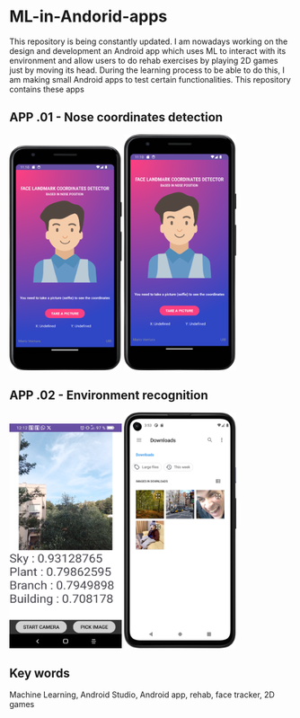 # ML-in-Andorid-apps
This repository is being constantly updated.
I am nowadays working on the design and development an Android app which uses ML to interact with its environment and allow users to do rehab exercises by playing 2D games just by moving its head.
During the learning process to be able to do this, I am making small Android apps to test certain functionalities. This repository contains these apps

## APP .01 - Nose coordinates detection
<div>
  <img src="https://github.com/venturamario/Andorid-apps/blob/main/Face%20Landmark%20Coordinates%20Detector/Face%20Landmark%20Coordinates%20Detector%20UI.png" width="200" height="400"/>

<img src="https://github.com/venturamario/Andorid-apps/blob/main/Face%20Landmark%20Coordinates%20Detector/Face%20Landmark%20Coordinates%20Detector%20Prueba.png" width="200" height="420" />
</div>

## APP .02 - Environment recognition
<div>
  <img src="https://github.com/venturamario/Andorid-apps/blob/main/Environment%20recognition/image%20classified%20successfully.jpg" width="200" height="400"/>

<img src="https://github.com/venturamario/Andorid-apps/blob/main/Environment%20recognition/internal%20storage.png" width="200" height="420" />
</div>


## Key words
Machine Learning, Android Studio, Android app, rehab, face tracker, 2D games
